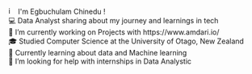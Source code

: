  <img width="15" height="15" alt="image" src="https://github.com/user-attachments/assets/3d09e528-7636-4a08-9606-e6f53a52d7fe" />
 I'm Egbuchulam Chinedu ! <br>
💻 Data Analyst sharing about my journey and learnings in tech<br>
🔭 I’m currently working on Projects with https://www.amdari.io/ <br>
🎓 Studied Computer Science at the University of Otago, New Zealand<br>
💬 Currently learning about data  and Machine learning<br>
🤔 I’m looking for help with internships in Data Analystic<br>
